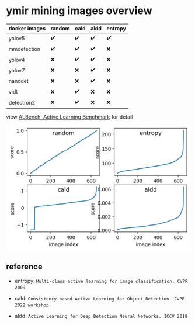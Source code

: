 # ymir mining images overview

| docker images | random | cald | aldd | entropy |
| - | - | - | - | - |
| yolov5 | ✔️ | ✔️ | ✔️ | ✔️ |
| mmdetection | ✔️ | ✔️ | ✔️ | ❌ |
| yolov4 | ❌ | ✔️ | ✔️ | ❌ |
| yolov7 | ❌ | ❌ | ✔️ | ❌ |
| nanodet | ❌ | ❌ | ✔️ | ❌ |
| vidt |❌ | ✔️ | ❌ | ❌ |
| detectron2 | ❌ | ✔️ | ❌ | ❌ |

view [ALBench: Active Learning Benchmark](https://github.com/modelai/ALBench) for detail

![](./docs/mining_score.png)

## reference

- entropy: `Multi-class active learning for image classification. CVPR 2009`

- cald: `Consistency-based Active Learning for Object Detection. CVPR 2022 workshop`

- aldd: `Active Learning for Deep Detection Neural Networks. ICCV 2019`
